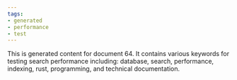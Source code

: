 ```yaml
---
tags:
- generated
- performance
- test
---
```

This is generated content for document 64. It contains various keywords for testing search performance including: database, search, performance, indexing, rust, programming, and technical documentation.